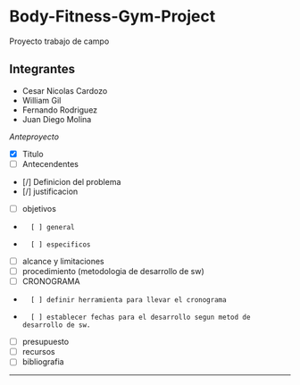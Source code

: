 # Body-Fitness-Gym-Project
Proyecto trabajo de campo

## Integrantes

* Cesar Nicolas Cardozo
* William Gil
* Fernando Rodriguez
* Juan Diego Molina

*Anteproyecto*
-	[x] Titulo
-	[ ] Antecendentes
-	[/] Definicion del problema
-	[/] justificacion
-	[ ] objetivos
-		[ ] general
-		[ ] especificos
-	[ ] alcance y limitaciones
-	[ ] procedimiento (metodologia de desarrollo de sw)
-	[ ] CRONOGRAMA
-		[ ] definir herramienta para llevar el cronograma
-		[ ] establecer fechas para el desarrollo segun metod de desarrollo de sw.
-	[ ] presupuesto
-	[ ] recursos
-	[ ] bibliografia
---------------------------------------------------------------
